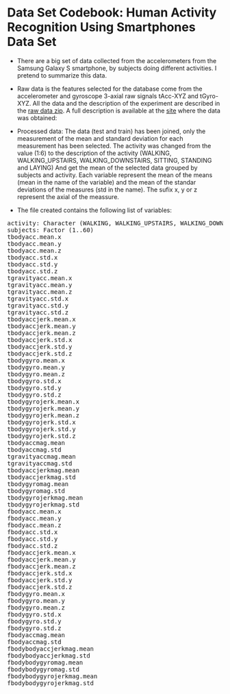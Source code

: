 Data Set Codebook: Human Activity Recognition Using Smartphones Data Set  
========================================================================
* There are a big set of data collected from the accelerometers from the Samsung Galaxy S smartphone, by subjects doing different activities. I pretend to summarize this data.

* Raw data is the features selected for the database come from the accelerometer and gyroscope 3-axial raw signals tAcc-XYZ and tGyro-XYZ. All the data and the description of the experiment are described in the  [raw data zip](https://d396qusza40orc.cloudfront.net/getdata%2Fprojectfiles%2FUCI%20HAR%20Dataset).
A full description is available at the [site](http://archive.ics.uci.edu/ml/datasets/Human+Activity+Recognition+Using+Smartphones) where the data was obtained: 


* Processed data:
The data (test and train) has been joined, only the measurement of the mean and standard deviation for each measurement has been selected.
The activity was changed from the value (1:6) to the description of the activity (WALKING, WALKING_UPSTAIRS, WALKING_DOWNSTAIRS, SITTING, STANDING and LAYING)
And get the mean of the selected data grouped by subjects and activity.
Each variable represent the mean of the means (mean in the name of the variable) and the mean of the standar deviations of the measures (std in the name). The sufix x, y or z represent the axial of the meassure.

* The file created contains the following list of variables:
<PRE>
activity: Character (WALKING, WALKING_UPSTAIRS, WALKING_DOWNSTAIRS, SITTING, STANDING and LAYING)
subjects: Factor (1..60)
tbodyacc.mean.x
tbodyacc.mean.y
tbodyacc.mean.z
tbodyacc.std.x
tbodyacc.std.y
tbodyacc.std.z
tgravityacc.mean.x
tgravityacc.mean.y
tgravityacc.mean.z
tgravityacc.std.x
tgravityacc.std.y
tgravityacc.std.z
tbodyaccjerk.mean.x
tbodyaccjerk.mean.y
tbodyaccjerk.mean.z
tbodyaccjerk.std.x
tbodyaccjerk.std.y
tbodyaccjerk.std.z
tbodygyro.mean.x
tbodygyro.mean.y
tbodygyro.mean.z
tbodygyro.std.x
tbodygyro.std.y
tbodygyro.std.z
tbodygyrojerk.mean.x
tbodygyrojerk.mean.y
tbodygyrojerk.mean.z
tbodygyrojerk.std.x
tbodygyrojerk.std.y
tbodygyrojerk.std.z
tbodyaccmag.mean
tbodyaccmag.std
tgravityaccmag.mean
tgravityaccmag.std
tbodyaccjerkmag.mean
tbodyaccjerkmag.std
tbodygyromag.mean
tbodygyromag.std
tbodygyrojerkmag.mean
tbodygyrojerkmag.std
fbodyacc.mean.x
fbodyacc.mean.y
fbodyacc.mean.z
fbodyacc.std.x
fbodyacc.std.y
fbodyacc.std.z
fbodyaccjerk.mean.x
fbodyaccjerk.mean.y
fbodyaccjerk.mean.z
fbodyaccjerk.std.x
fbodyaccjerk.std.y
fbodyaccjerk.std.z
fbodygyro.mean.x
fbodygyro.mean.y
fbodygyro.mean.z
fbodygyro.std.x
fbodygyro.std.y
fbodygyro.std.z
fbodyaccmag.mean
fbodyaccmag.std
fbodybodyaccjerkmag.mean
fbodybodyaccjerkmag.std
fbodybodygyromag.mean
fbodybodygyromag.std
fbodybodygyrojerkmag.mean
fbodybodygyrojerkmag.std
</PRE>
